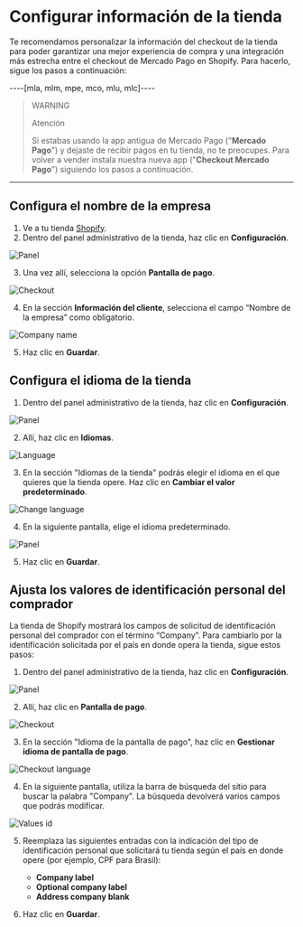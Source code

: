 # Configurar información de la tienda

Te recomendamos personalizar la información del checkout de la tienda para poder garantizar una mejor experiencia de compra y una integración más estrecha entre el checkout de Mercado Pago en Shopify. Para hacerlo, sigue los pasos a continuación:

----[mla, mlm, mpe, mco, mlu, mlc]----
> WARNING
>
> Atención
>
> Si estabas usando la app antigua de Mercado Pago ("**Mercado Pago**") y dejaste de recibir pagos en tu tienda, no te preocupes. Para volver a vender instala nuestra nueva app ("**Checkout Mercado Pago**") siguiendo los pasos a continuación.

------------

## Configura el nombre de la empresa

1. Ve a tu tienda [Shopify](https://accounts.shopify.com/store-login).
2. Dentro del panel administrativo de la tienda, haz clic en **Configuración**.

![Panel](/images/shopify/store-panel-es.png)

3. Una vez allí, selecciona la opción **Pantalla de pago**.

![Checkout](/images/shopify/checkout-es.png)

4. En la sección **Información del cliente**, selecciona el campo “Nombre de la empresa” como obligatorio.

![Company name](/images/shopify/company-name-es.png)

5. Haz clic en **Guardar**.

## Configura el idioma de la tienda

1. Dentro del panel administrativo de la tienda, haz clic en **Configuración**. 

![Panel](/images/shopify/store-panel-es.png)

2. Allí, haz clic en **Idiomas**.

![Language](/images/shopify/language-es.png)

3. En la sección "Idiomas de la tienda" podrás elegir el idioma en el que quieres que la tienda opere. Haz clic en **Cambiar el valor predeterminado**. 

![Change language](/images/shopify/change-language-es.png)

4. En la siguiente pantalla, elige el idioma predeterminado.

![Panel](/images/shopify/change-language-2-es.png)

5. Haz clic en **Guardar**.

## Ajusta los valores de identificación personal del comprador

La tienda de Shopify mostrará los campos de solicitud de identificación personal del comprador con el término “Company”. Para cambiarlo por la identificación solicitada por el país en donde opera la tienda, sigue estos pasos:

1. Dentro del panel administrativo de la tienda, haz clic en **Configuración**. 

![Panel](/images/shopify/store-panel-es.png)

2. Allí, haz clic en **Pantalla de pago**.

![Checkout](/images/shopify/checkout-es.png)

3. En la sección "Idioma de la pantalla de pago", haz clic en **Gestionar idioma de pantalla de pago**. 

![Checkout language](/images/shopify/checkout-language-es.png)

4. En la siguiente pantalla, utiliza la barra de búsqueda del sitio para buscar la palabra "Company". La búsqueda devolverá varios campos que podrás modificar.

![Values id](/images/shopify/values-id-es.gif)

5. Reemplaza las siguientes entradas con la indicación del tipo de identificación personal que solicitará tu tienda según el país en donde opere (por ejemplo, CPF para Brasil):

    * **Company label**
    * **Optional company label**
    * **Address company blank**

6. Haz clic en **Guardar**.
